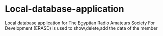 # Local-database-application
Local database application for The Egyptian Radio Amateurs Society For Development (ERASD) is used to show,delete,add the data of the member
